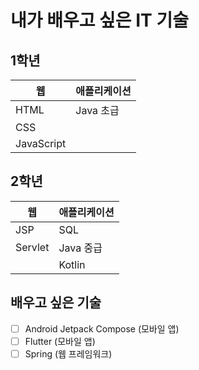 # 내가 배우고 싶은 IT 기술
## 1학년
| 웹 | 애플리케이션 |
| - | - |
| HTML | Java 초급 |
| CSS ||
|JavaScript||

## 2학년
| 웹 | 애플리케이션 |
| - | - |
| JSP | SQL |
|Servlet | Java 중급 |
| | Kotlin |


## 배우고 싶은 기술
- [ ] Android Jetpack Compose (모바일 앱)
- [ ] Flutter (모바일 앱)
- [ ] Spring (웹 프레임워크)